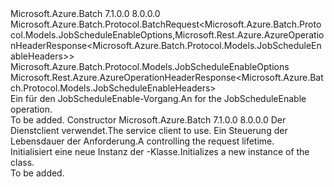 <Type Name="JobScheduleEnableBatchRequest" FullName="Microsoft.Azure.Batch.Protocol.BatchRequests.JobScheduleEnableBatchRequest">
  <TypeSignature Language="C#" Value="public class JobScheduleEnableBatchRequest : Microsoft.Azure.Batch.Protocol.BatchRequest&lt;Microsoft.Azure.Batch.Protocol.Models.JobScheduleEnableOptions,Microsoft.Rest.Azure.AzureOperationHeaderResponse&lt;Microsoft.Azure.Batch.Protocol.Models.JobScheduleEnableHeaders&gt;&gt;" />
  <TypeSignature Language="ILAsm" Value=".class public auto ansi beforefieldinit JobScheduleEnableBatchRequest extends Microsoft.Azure.Batch.Protocol.BatchRequest`2&lt;class Microsoft.Azure.Batch.Protocol.Models.JobScheduleEnableOptions, class Microsoft.Rest.Azure.AzureOperationHeaderResponse`1&lt;class Microsoft.Azure.Batch.Protocol.Models.JobScheduleEnableHeaders&gt;&gt;" />
  <TypeSignature Language="DocId" Value="T:Microsoft.Azure.Batch.Protocol.BatchRequests.JobScheduleEnableBatchRequest" />
  <TypeSignature Language="VB.NET" Value="Public Class JobScheduleEnableBatchRequest&#xA;Inherits BatchRequest(Of JobScheduleEnableOptions, AzureOperationHeaderResponse(Of JobScheduleEnableHeaders))" />
  <TypeSignature Language="F#" Value="type JobScheduleEnableBatchRequest = class&#xA;    inherit BatchRequest&lt;JobScheduleEnableOptions, AzureOperationHeaderResponse&lt;JobScheduleEnableHeaders&gt;&gt;" />
  <AssemblyInfo>
    <AssemblyName>Microsoft.Azure.Batch</AssemblyName>
    <AssemblyVersion>7.1.0.0</AssemblyVersion>
    <AssemblyVersion>8.0.0.0</AssemblyVersion>
  </AssemblyInfo>
  <Base>
    <BaseTypeName>Microsoft.Azure.Batch.Protocol.BatchRequest&lt;Microsoft.Azure.Batch.Protocol.Models.JobScheduleEnableOptions,Microsoft.Rest.Azure.AzureOperationHeaderResponse&lt;Microsoft.Azure.Batch.Protocol.Models.JobScheduleEnableHeaders&gt;&gt;</BaseTypeName>
    <BaseTypeArguments>
      <BaseTypeArgument TypeParamName="TOptions">Microsoft.Azure.Batch.Protocol.Models.JobScheduleEnableOptions</BaseTypeArgument>
      <BaseTypeArgument TypeParamName="TResponse">Microsoft.Rest.Azure.AzureOperationHeaderResponse&lt;Microsoft.Azure.Batch.Protocol.Models.JobScheduleEnableHeaders&gt;</BaseTypeArgument>
    </BaseTypeArguments>
  </Base>
  <Interfaces />
  <Docs>
    <summary>
            <span data-ttu-id="45502-101">Ein <see cref="T:Microsoft.Azure.Batch.Protocol.IBatchRequest" /> für den JobScheduleEnable-Vorgang.</span><span class="sxs-lookup"><span data-stu-id="45502-101">An <see cref="T:Microsoft.Azure.Batch.Protocol.IBatchRequest" /> for the JobScheduleEnable operation.</span></span>
            </summary>
    <remarks>To be added.</remarks>
  </Docs>
  <Members>
    <Member MemberName=".ctor">
      <MemberSignature Language="C#" Value="public JobScheduleEnableBatchRequest (Microsoft.Azure.Batch.Protocol.BatchServiceClient serviceClient, System.Threading.CancellationToken cancellationToken);" />
      <MemberSignature Language="ILAsm" Value=".method public hidebysig specialname rtspecialname instance void .ctor(class Microsoft.Azure.Batch.Protocol.BatchServiceClient serviceClient, valuetype System.Threading.CancellationToken cancellationToken) cil managed" />
      <MemberSignature Language="DocId" Value="M:Microsoft.Azure.Batch.Protocol.BatchRequests.JobScheduleEnableBatchRequest.#ctor(Microsoft.Azure.Batch.Protocol.BatchServiceClient,System.Threading.CancellationToken)" />
      <MemberSignature Language="F#" Value="new Microsoft.Azure.Batch.Protocol.BatchRequests.JobScheduleEnableBatchRequest : Microsoft.Azure.Batch.Protocol.BatchServiceClient * System.Threading.CancellationToken -&gt; Microsoft.Azure.Batch.Protocol.BatchRequests.JobScheduleEnableBatchRequest" Usage="new Microsoft.Azure.Batch.Protocol.BatchRequests.JobScheduleEnableBatchRequest (serviceClient, cancellationToken)" />
      <MemberType>Constructor</MemberType>
      <AssemblyInfo>
        <AssemblyName>Microsoft.Azure.Batch</AssemblyName>
        <AssemblyVersion>7.1.0.0</AssemblyVersion>
        <AssemblyVersion>8.0.0.0</AssemblyVersion>
      </AssemblyInfo>
      <Parameters>
        <Parameter Name="serviceClient" Type="Microsoft.Azure.Batch.Protocol.BatchServiceClient" />
        <Parameter Name="cancellationToken" Type="System.Threading.CancellationToken" />
      </Parameters>
      <Docs>
        <param name="serviceClient"><span data-ttu-id="45502-102">Der Dienstclient verwendet.</span><span class="sxs-lookup"><span data-stu-id="45502-102">The service client to use.</span></span></param>
        <param name="cancellationToken"><span data-ttu-id="45502-103">Ein <see cref="T:System.Threading.CancellationToken" /> Steuerung der Lebensdauer der Anforderung.</span><span class="sxs-lookup"><span data-stu-id="45502-103">A <see cref="T:System.Threading.CancellationToken" /> controlling the request lifetime.</span></span></param>
        <summary>
            <span data-ttu-id="45502-104">Initialisiert eine neue Instanz der <see cref="T:Microsoft.Azure.Batch.Protocol.BatchRequests.JobScheduleEnableBatchRequest" />-Klasse.</span><span class="sxs-lookup"><span data-stu-id="45502-104">Initializes a new instance of the <see cref="T:Microsoft.Azure.Batch.Protocol.BatchRequests.JobScheduleEnableBatchRequest" /> class.</span></span>
            </summary>
        <remarks>To be added.</remarks>
      </Docs>
    </Member>
  </Members>
</Type>